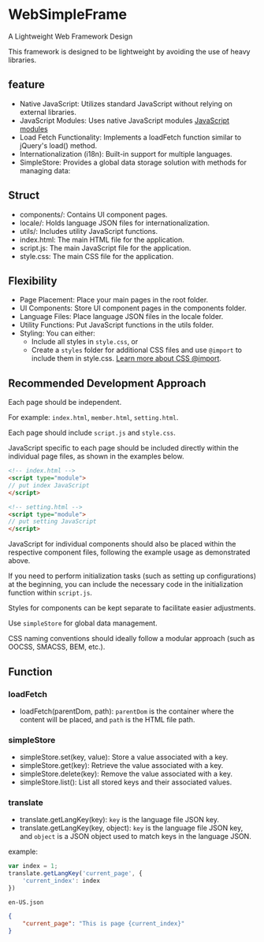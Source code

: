 # WebSimpleFrame

A Lightweight Web Framework Design

This framework is designed to be lightweight by avoiding the use of heavy libraries.

## feature

* Native JavaScript: Utilizes standard JavaScript without relying on external libraries.
* JavaScript Modules: Uses native JavaScript modules [JavaScript modules](https://developer.mozilla.org/en-US/docs/Web/JavaScript/Guide/Modules)
* Load Fetch Functionality: Implements a loadFetch function similar to jQuery's load() method.
* Internationalization (i18n): Built-in support for multiple languages.
* SimpleStore: Provides a global data storage solution with methods for managing data:

## Struct

* components/: Contains UI component pages.
* locale/: Holds language JSON files for internationalization.
* utils/: Includes utility JavaScript functions.
* index.html: The main HTML file for the application.
* script.js: The main JavaScript file for the application.
* style.css: The main CSS file for the application.

## Flexibility

* Page Placement: Place your main pages in the root folder.
* UI Components: Store UI component pages in the components folder.
* Language Files: Place language JSON files in the locale folder.
* Utility Functions: Put JavaScript functions in the utils folder.
* Styling: You can either:
  * Include all styles in `style.css`, or
  * Create a `styles` folder for additional CSS files and use `@import` to include them in style.css. [Learn more about CSS @import](https://developer.mozilla.org/en-US/docs/Web/CSS/@import).

## Recommended Development Approach

Each page should be independent.

For example: `index.html`, `member.html`, `setting.html`.

Each page should include `script.js` and `style.css`.

JavaScript specific to each page should be included directly within the individual page files, as shown in the examples below.

```html
<!-- index.html -->
<script type="module">
// put index JavaScript
</script>

<!-- setting.html -->
<script type="module">
// put setting JavaScript
</script>
```

JavaScript for individual components should also be placed within the respective component files, following the example usage as demonstrated above.

If you need to perform initialization tasks (such as setting up configurations) at the beginning, you can include the necessary code in the initialization function within `script.js`.

Styles for components can be kept separate to facilitate easier adjustments.

Use `simpleStore` for global data management.

CSS naming conventions should ideally follow a modular approach (such as OOCSS, SMACSS, BEM, etc.).

## Function

### loadFetch

* loadFetch(parentDom, path): `parentDom` is the container where the content will be placed, and `path` is the HTML file path.

### simpleStore

* simpleStore.set(key, value): Store a value associated with a key.
* simpleStore.get(key): Retrieve the value associated with a key.
* simpleStore.delete(key): Remove the value associated with a key.
* simpleStore.list(): List all stored keys and their associated values.

### translate

* translate.getLangKey(key): `key` is the language file JSON key.
* translate.getLangKey(key, object): `key` is the language file JSON key, and `object` is a JSON object used to match keys in the language JSON.

example:

```javascript
var index = 1;
translate.getLangKey('current_page', {
    'current_index': index
})
```

`en-US.json`

```json
{
    "current_page": "This is page {current_index}"
}
```